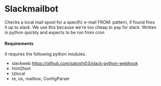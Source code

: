 Slackmailbot
=======

Checks a local mail spool for a specific e-mail FROM: pattern, if found fires it up to slack. We use this because we're too cheap to pay for slack. Written in python quickly and expects to be run from cron


#### Requirements
It requires the following python modules. 

* slackweb https://github.com/satoshi03/slack-python-webhook
* html2text
* tzlocal
* re, os, mailbox, ConfigParser
